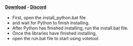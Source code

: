 #### [Download](https://github.com/Proclaim67/Probot-Claim-Daily/archive/refs/heads/main.zip) - [Discord](https://discord.gg/nWE3kMA38a)
- First, open the install_python.bat file
- and wait for Python to finish installing.
- After Python has finished installing, run the install.bat file.
- Once the libraries have finished installing, 
- open the run.bat file to start using votetool
